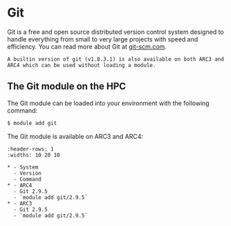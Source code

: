 # Git

Git is a free and open source distributed version control system designed to handle everything from small to very large projects with speed and efficiency. You can read more about Git at [git-scm.com](https://git-scm.com/).

```{note}
A builtin version of git (v1.8.3.1) is also available on both ARC3 and ARC4 which can be used without loading a module.
```

## The Git module on the HPC

The Git module can be loaded into your environment with the following command:

```bash
$ module add git
```

The Git module is available on ARC3 and ARC4:

```{list-table}
:header-rows: 1
:widths: 10 20 10

* - System
  - Version
  - Command
* - ARC4
  - Git 2.9.5
  - `module add git/2.9.5`
* - ARC3
  - Git 2.9.5
  - `module add git/2.9.5`
```
